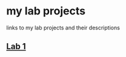 # my lab projects

links to my lab projects and their descriptions

## [Lab 1](https://github.com/EviVermeeren/DEV5-LAB1/tree/main)
